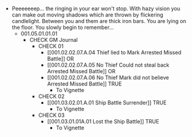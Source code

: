 - Peeeeeeep... the ringing in your ear won't stop. With hazy vision you can make out moving shadows which are thrown by flickering candlelight. Between you and them are thick iron bars. You are lying on the floor. You slowly begin to remember...
	- 001.05.01.01.01
		- CHECK GM Journal
			- CHECK 01
				- [[001.02.02.07.A.04 Thief lied to Mark Arrested Missed Battle]] OR
				- [[001.02.02.07.A.05 No Thief Could not steal back Arrested Missed Battle]] OR
				- [[001.02.02.07.A.06 No Thief Mark did not believe Arrested Missed Battle]] TRUE
					- To Vignette
			- CHECK 02
				- [[001.03.02.01.A.01 Ship Battle Surrender]] TRUE
					- To Vignette
			- CHECK 03
				- [[001.03.01.01A.01 Lost the Ship Battle]] TRUE
					- To Vignette